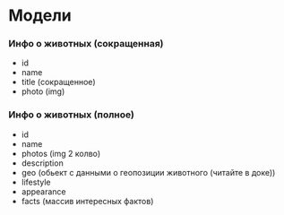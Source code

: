 # Модели

### Инфо о животных (сокращенная)
* id
* name
* title (сокращенное)
* photo (img)

 ### Инфо о животных (полное)
* id
* name
* photos (img 2 колво)
* description
* geo (обьект с данными о геопозиции животного (читайте в доке))
* lifestyle
* appearance
* facts (массив интересных фактов)
